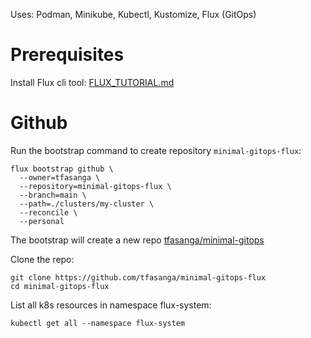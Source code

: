 Uses: Podman, Minikube, Kubectl, Kustomize, Flux (GitOps)

# Prerequisites

Install Flux cli tool: [FLUX_TUTORIAL.md](FLUX_TUTORIAL.md)

# Github

Run the bootstrap command to create repository `minimal-gitops-flux`:

```shell
flux bootstrap github \
  --owner=tfasanga \
  --repository=minimal-gitops-flux \
  --branch=main \
  --path=./clusters/my-cluster \
  --reconcile \
  --personal
```

The bootstrap will create a new repo [tfasanga/minimal-gitops](https://github.com/tfasanga/minimal-gitops)

Clone the repo:

```shell
git clone https://github.com/tfasanga/minimal-gitops-flux
cd minimal-gitops-flux
```

List all k8s resources in namespace flux-system:

```shell
kubectl get all --namespace flux-system
```

